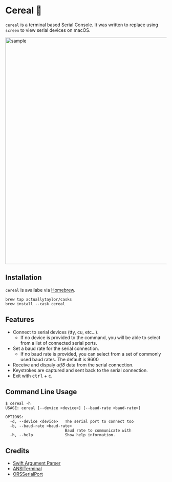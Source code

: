 # Cereal 🥣
`cereal` is a terminal based Serial Console. It was written to replace using `screen` to view serial devices on macOS.

<img width="706" alt="sample" src="https://github.com/user-attachments/assets/54fa15e4-c7c6-4175-90e4-4673058babf3" />

## Installation
`cereal` is availabe via [Homebrew](https://brew.sh/).
```
brew tap actuallytaylor/casks
brew install --cask cereal
```

## Features
- Connect to serial devices (tty, cu, etc...).
  -  If no device is provided to the command, you will be able to select from a list of connected serial ports.
- Set a baud rate for the serial connection.
  -  If no baud rate is provided, you can select from a set of commonly used baud rates. The default is 9600
- Receive and dispaly *utf8* data from the serial connection.
- Keystrokes are captured and sent back to the serial connection.
- Exit with <kbd>ctrl</kbd> + <kbd>c</kbd>.

## Command Line Usage
```
$ cereal -h
USAGE: cereal [--device <device>] [--baud-rate <baud-rate>]

OPTIONS:
  -d, --device <device>   The serial port to connect too
  -b, --baud-rate <baud-rate>
                          Baud rate to communicate with
  -h, --help              Show help information.
```

## Credits
- [Swift Argument Parser](https://github.com/apple/swift-argument-parser.git)
- [ANSITerminal](https://github.com/pakLebah/ANSITerminal.git) 
- [ORSSerialPort](https://github.com/armadsen/ORSSerialPort)
